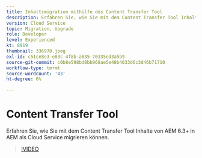 ```yaml
---
title: Inhaltsmigration mithilfe des Content Transfer Tool
description: Erfahren Sie, wie Sie mit dem Content Transfer Tool Inhalte von AEM 6 in AEM als Cloud Service migrieren können.
version: Cloud Service
topic: Migration, Upgrade
role: Developer
level: Experienced
kt: 8919
thumbnail: 336970.jpeg
exl-id: c51ce8e3-e83c-4f8b-a835-70335ed3a5b9
source-git-commit: c0b8e598bd8bb968ae5e48b4033d6c3d46b71710
workflow-type: tm+mt
source-wordcount: '43'
ht-degree: 6%

---
```



# Content Transfer Tool

Erfahren Sie, wie Sie mit dem Content Transfer Tool Inhalte von AEM 6.3+ in AEM als Cloud Service migrieren können.

>[!VIDEO](https://video.tv.adobe.com/v/336970/?quality=12&learn=on)
